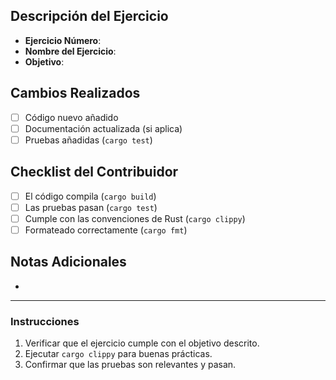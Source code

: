 ## Descripción del Ejercicio
- **Ejercicio Número**: 
- **Nombre del Ejercicio**: 
- **Objetivo**: 

## Cambios Realizados
- [ ] Código nuevo añadido
- [ ] Documentación actualizada (si aplica)
- [ ] Pruebas añadidas (`cargo test`)

## Checklist del Contribuidor
- [ ] El código compila (`cargo build`)
- [ ] Las pruebas pasan (`cargo test`)
- [ ] Cumple con las convenciones de Rust (`cargo clippy`)
- [ ] Formateado correctamente (`cargo fmt`)

## Notas Adicionales
-

---

### Instrucciones
1. Verificar que el ejercicio cumple con el objetivo descrito.
2. Ejecutar `cargo clippy` para buenas prácticas.
3. Confirmar que las pruebas son relevantes y pasan.